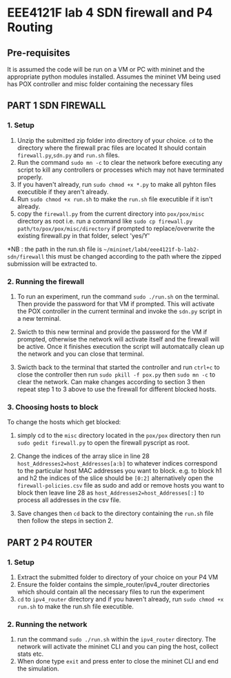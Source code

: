 # EEE4121F lab 4 SDN firewall and P4 Routing

## Pre-requisites

It is assumed the code will be run on a VM or PC with mininet and the appropriate python modules installed.
Assumes the mininet VM being used has POX controller and misc folder containing the necessary files


## PART 1 SDN FIREWALL

### 1. Setup
1. Unzip the submitted zip folder into directory of your choice. `cd` to the directory where the firewall prac files are located It should contain `firewall.py`,`sdn.py` and `run.sh` files.
2. Run the command `sudo mn -c` to clear the network before executing any script to kill any controllers or processes which may not have terminated properly. 
3. If you haven't already, run `sudo chmod +x *.py` to make all pyhton files executible if they aren't already.
4. Run `sudo chmod +x run.sh` to make the `run.sh` file executible if it isn't already.
5. copy the `firewall.py` from the current directory into `pox/pox/misc` directory as root i.e. run a command like `sudo cp firewall.py path/to/pox/pox/misc/directory` if prompted to replace/overwrite the existing firewall.py in that folder, select 'yes/Y'

*NB : the path in the run.sh file is `~/mininet/lab4/eee4121f-b-lab2-sdn/firewall` this must be changed according to the path where the zipped submission will be extracted to.

### 2. Running the firewall
1. To run an experiment, run the command `sudo ./run.sh` on the terminal. Then provide the password for that VM if prompted. This will activate the POX controller in the current terminal and invoke the `sdn.py` script in a new terminal.

2. Swicth to this new terminal and provide the password for the VM if prompted, otherwise the network will activate itself and the firewall will be active. Once it finishes execution the script will automatcally clean up the network and you can close that terminal.

3. Swicth back to the terminal that started the controller and run `ctrl+c` to close the controller then run `sudo pkill -f pox.py` then `sudo mn -c` to clear the network. Can make changes according to section 3 then repeat step 1 to 3 above to use the firewall for different blocked hosts.

### 3. Choosing hosts to block

To change the hosts which get blocked:
1. simply cd to the `misc` directory located in the `pox/pox` directory then run `sudo gedit firewall.py` to open the firewall pyscript as root.

2. Change the indices of the array slice in line 28 `host_Addresses2=host_Addresses[a:b]` to whatever indices correspond to the particular host MAC addresses you want to block. e.g. to block h1 and h2 the indices of the slice should be `[0:2]` alternatively open the `firewall-policies.csv` file as sudo and add or remove hosts you want to block then leave line 28 as `host_Addresses2=host_Addresses[:]` to process all addresses in the csv file.

3. Save changes then `cd` back to the directory containing the `run.sh` file then follow the steps in section 2.

## PART 2 P4 ROUTER

### 1. Setup
1. Extract the submitted folder to directory of your choice on your P4 VM
2. Ensure the folder contains the simple_router/ipv4_router directories which should contain all the necessary files to run the experiment
3. `cd` to `ipv4_router` directory and if you haven't already, run `sudo chmod +x run.sh` to make the run.sh file executible.

### 2. Running the network
1. run the command `sudo ./run.sh` within the `ipv4_router` directory. The network will activate the mininet CLI and you can ping the host, collect stats etc.
2. When done type `exit` and press enter to close the mininet CLI and end the simulation.
